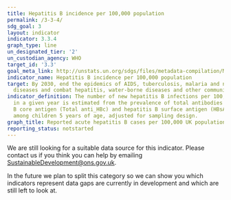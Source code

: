 ```yaml
---
title: Hepatitis B incidence per 100,000 population
permalink: /3-3-4/
sdg_goal: 3
layout: indicator
indicator: 3.3.4
graph_type: line
un_designated_tier: '2'
un_custodian_agency: WHO
target_id: '3.3'
goal_meta_link: http://unstats.un.org/sdgs/files/metadata-compilation/Metadata-Goal-3.pdf
indicator_name: Hepatitis B incidence per 100,000 population
target: By 2030, end the epidemics of AIDS, tuberculosis, malaria and neglected tropical
  diseases and combat hepatitis, water-borne diseases and other communicable diseases.
indicator_definition: The number of new hepatitis B infections per 100,000 population
  in a given year is estimated from the prevalence of total antibodies against hepatitis
  B core antigen (Total anti_HBc) and hepatitis B surface antigen (HBsAg) positive
  among children 5 years of age, adjusted for sampling design.
graph_title: Reported acute hepatitis B cases per 100,000 UK population
reporting_status: notstarted
---
```


We are still looking for a suitable data source for this indicator. Please contact us if you think you can help by emailing <a href="mailto:SustainableDevelopment@ons.gov.uk">SustainableDevelopment@ons.gov.uk</a>.

In the future we plan to split this category so we can show you which indicators represent data gaps are currently in development and which are still left to look at.
